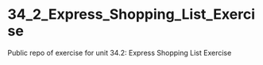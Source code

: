 # 34_2_Express_Shopping_List_Exercise
Public repo of exercise for unit 34.2: Express Shopping List Exercise
